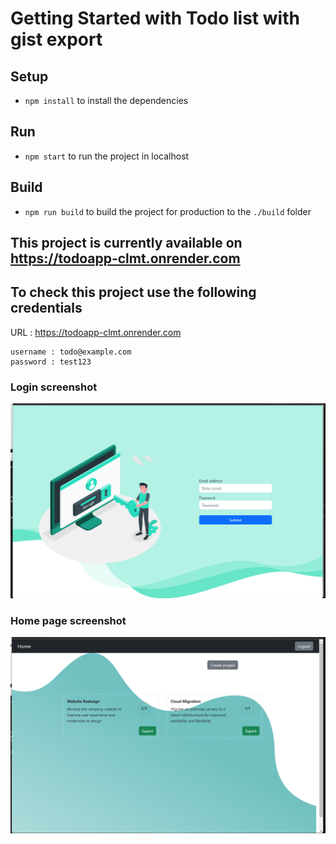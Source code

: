 # Getting Started with Todo list with gist export

## Setup

- `npm install` to install the dependencies

## Run

- `npm start` to run the project in localhost

## Build

- `npm run build` to build the project for production to the `./build` folder

## This project is currently available on https://todoapp-clmt.onrender.com

## To check this project use the following credentials
URL : https://todoapp-clmt.onrender.com
```
username : todo@example.com
password : test123
```

### Login screenshot
![Login screenshot](https://raw.githubusercontent.com/jebamdu/screenshot/main/scr2.png)

### Home page screenshot
![Login screenshot](https://raw.githubusercontent.com/jebamdu/screenshot/main/scr1.png)
